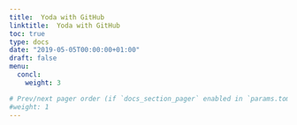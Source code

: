 ```yaml
---
title:  Yoda with GitHub
linktitle:  Yoda with GitHub
toc: true
type: docs
date: "2019-05-05T00:00:00+01:00"
draft: false
menu:
  concl:
    weight: 3

# Prev/next pager order (if `docs_section_pager` enabled in `params.toml`)
#weight: 1
---
```

